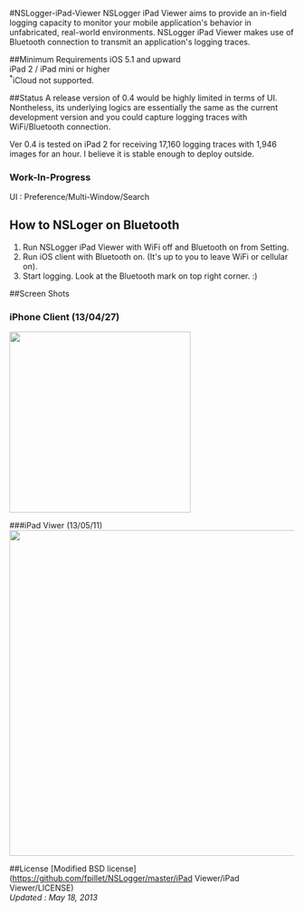#NSLogger-iPad-Viewer
NSLogger iPad Viewer aims to provide an in-field logging capacity to monitor your mobile application's behavior in unfabricated, real-world environments. NSLogger iPad Viewer makes use of Bluetooth connection to transmit an application's logging traces.

##Minimum Requirements
iOS 5.1 and upward  
iPad 2 / iPad mini or higher  
<sup>*</sup>iCloud not supported.

##Status
A release version of 0.4 would be highly limited in terms of UI. Nontheless, its underlying logics are essentially the same as the current development version and you could capture logging traces with WiFi/Bluetooth connection.    

Ver 0.4 is tested on iPad 2 for receiving 17,160 logging traces with 1,946 images for an hour. I believe it is stable enough to deploy outside.  

### Work-In-Progress
UI : Preference/Multi-Window/Search

## How to NSLoger on Bluetooth
1. Run NSLogger iPad Viewer with WiFi off and Bluetooth on from Setting.  
2. Run iOS client with Bluetooth on. (It's up to you to leave WiFi or cellular on).        
3. Start logging. Look at the Bluetooth mark on top right corner. :)  

##Screen Shots 
### iPhone Client (13/04/27)
<img width="320" src="https://raw.github.com/fpillet/NSLogger/tree/master/Screenshots/iphone_bluetooth_13_04_27.png" />

###iPad Viwer (13/05/11)
<img width="576" src="https://raw.github.com/fpillet/NSLogger/tree/master/ScreenShots/ipad_viewer_13_05_11.png" />

##License
[Modified BSD license](https://github.com/fpillet/NSLogger/master/iPad Viewer/iPad Viewer/LICENSE)   
_Updated : May 18, 2013_